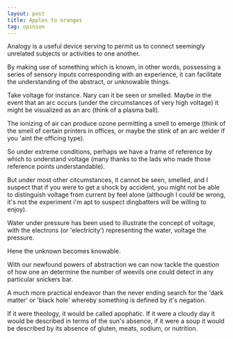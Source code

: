 ```yaml
---
layout: post
title: Apples to oranges
tag: opinion
---
```


Analogy is a useful device serving to permit us to connect seemingly 
unrelated subjects or activities to one another. 

By making use of something which is known, in other words, possessing 
a series of sensory inputs corresponding with an experience, it can 
facilitate the understanding of the abstract, or unknowable things.

Take voltage for instance. Nary can it be seen or smelled. Maybe in the
event that an arc occurs (under the circumstances of very high voltage)
it might be visualized as an arc (think of a plasma ball).

The ionizing of air can produce ozone permitting a smell to emerge
(think of the smell of certain printers in offices, or maybe the stink
of an arc welder if you 'aint the officing type). 

So under extreme conditions, perhaps we have a frame of reference 
by which to understand voltage (many thanks to the lads who made 
those reference points understandable). 

But under most other citcumstances, it cannot be seen, smelled, and 
I suspect that if you were to get a shock by accident, you might not 
be able to distinguish voltage from current by feel alone (although
I could be wrong, it's not the experiment i'm apt to suspect 
dingbatters will be willing to enjoy). 

Water under pressure has been used to illustrate the concept of voltage,
with the electrons (or 'electricity') representing the water, voltage
the pressure. 

Hene the unknown becomes knowable. 

With our newfound powers of abstraction we can now tackle the question 
of how one an determine the number of weevils one could detect in any 
particular snickers bar. 

A much more practical endeavor than the never ending search for the 
'dark matter' or 'black hole' whereby something is defined by it's negation.

If it were theology, it would be called apophatic. If it were a cloudy day
it would be described in terms of the sun's absence, if it were a soup 
it would be described by its absence of gluten, meats, sodium, or nutrition. 


